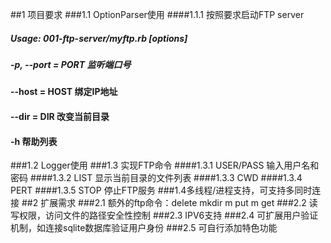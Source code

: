 
##1 项目要求
###1.1  OptionParser使用
####1.1.1   按照要求启动FTP server 
#####  Usage: 001-ftp-server/myftp.rb [options]
#####       -p, --port = PORT       监听端口号
####            --host = HOST       绑定IP地址
####            --dir  = DIR        改变当前目录
####        -h                      帮助列表
###1.2  Logger使用
###1.3  实现FTP命令
####1.3.1 USER/PASS 输入用户名和密码
####1.3.2 LIST      显示当前目录的文件列表
####1.3.3 CWD 
####1.3.4 PERT
####1.3.5 STOP      停止FTP服务
###1.4多线程/进程支持，可支持多同时连接
##2 扩展需求
###2.1  额外的ftp命令：delete mkdir m put m get
###2.2  读写权限，访问文件的路径安全性控制
###2.3  IPV6支持
###2.4  可扩展用户验证机制，如连接sqlite数据库验证用户身份
###2.5  可自行添加特色功能
  

